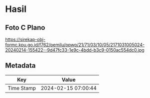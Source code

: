 # Hasil

## Foto C Plano

https://sirekap-obj-formc.kpu.go.id/f762/pemilu/ppwp/21/71/03/10/05/2171031005024-20240214-155422--9d47fc33-1e9c-4bdd-b3c9-0150ac554dc0.jpg


## Metadata

| Key        | Value               |
| ---------- | ------------------- |
| Time Stamp | 2024-02-15 07:00:44 |



